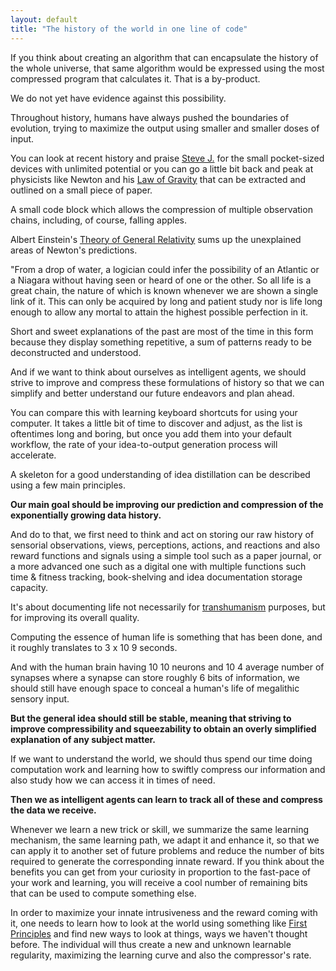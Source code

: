 ```yaml
---
layout: default
title: "The history of the world in one line of code"
---
```

If you think about creating an algorithm that can encapsulate the history of the whole universe, that same algorithm would be expressed using the most compressed program that calculates it. That is a by-product.

We do not yet have evidence against this possibility.

Throughout history, humans have always pushed the boundaries of evolution, trying to maximize the output using smaller and smaller doses of input.

You can look at recent history and praise [Steve J.](https://en.wikipedia.org/wiki/Steve_Jobs) for the small pocket-sized devices with unlimited potential or you can go a little bit back and peak at physicists like Newton and his [Law of Gravity](https://en.wikipedia.org/wiki/Newton%27s_law_of_universal_gravitation) that can be extracted and outlined on a small piece of paper.

A small code block which allows the compression of multiple observation chains, including, of course, falling apples.

Albert Einstein's [Theory of General Relativity](https://en.wikipedia.org/wiki/General_relativity) sums up the unexplained areas of Newton's predictions.

"From a drop of water, a logician could infer the possibility of an Atlantic or a Niagara without having seen or heard of one or the other. So all life is a great chain, the nature of which is known whenever we are shown a single link of it. This can only be acquired by long and patient study nor is life long enough to allow any mortal to attain the highest possible perfection in it.

Short and sweet explanations of the past are most of the time in this form because they display something repetitive, a sum of patterns ready to be deconstructed and understood.

And if we want to think about ourselves as intelligent agents, we should strive to improve and compress these formulations of history so that we can simplify and better understand our future endeavors and plan ahead.

You can compare this with learning keyboard shortcuts for using your computer. It takes a little bit of time to discover and adjust, as the list is oftentimes long and boring, but once you add them into your default workflow, the rate of your idea-to-output generation process will accelerate.

A skeleton for a good understanding of idea distillation can be described using a few main principles.

**Our main goal should be improving our prediction and compression of the exponentially growing data history.**

And do to that, we first need to think and act on storing our raw history of sensorial observations, views, perceptions, actions, and reactions and also reward functions and signals using a simple tool such as a paper journal, or a more advanced one such as a digital one with multiple functions such time & fitness tracking, book-shelving and idea documentation storage capacity.

It's about documenting life not necessarily for [transhumanism](https://en.wikipedia.org/wiki/Transhumanism) purposes, but for improving its overall quality.

Computing the essence of human life is something that has been done, and it roughly translates to 3 x 10 9 seconds.

And with the human brain having 10 10 neurons and 10 4 average number of synapses where a synapse can store roughly 6 bits of information, we should still have enough space to conceal a human's life of megalithic sensory input.

**But the general idea should still be stable, meaning that striving to improve compressibility and squeezability to obtain an overly simplified explanation of any subject matter.**

If we want to understand the world, we should thus spend our time doing computation work and learning how to swiftly compress our information and also study how we can access it in times of need.

**Then we as intelligent agents can learn to track all of these and compress the data we receive.**

Whenever we learn a new trick or skill, we summarize the same learning mechanism, the same learning path, we adapt it and enhance it, so that we can apply it to another set of future problems and reduce the number of bits required to generate the corresponding innate reward. If you think about the benefits you can get from your curiosity in proportion to the fast-pace of your work and learning, you will receive a cool number of remaining bits that can be used to compute something else.

In order to maximize your innate intrusiveness and the reward coming with it, one needs to learn how to look at the world using something like [First Principles](https://fs.blog/2018/04/first-principles/#:~:text=A%20first%20principle%20is%20a,writing%20on%20first%20principles%2C%20said%3A&text=Reasoning%20by%20first%20principles%20removes%20the%20impurity%20of%20assumptions%20and%20conventions.) and find new ways to look at things, ways we haven't thought before. The individual will thus create a new and unknown learnable regularity, maximizing the learning curve and also the compressor's rate.
